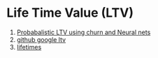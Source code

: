 # Life Time Value (LTV)

1. [Probabalistic LTV using churn and Neural nets](https://towardsdatascience.com/the-paper-a-deep-probabilistic-model-for-customer-lifetime-value-prediction-eb5d61a83ecd)
2. [github google ltv](https://github.com/google/lifetime\_value)
3. [lifetimes](https://github.com/CamDavidsonPilon/lifetimes)
